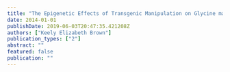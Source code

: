 ```yaml
---
title: "The Epigenetic Effects of Transgenic Manipulation on Glycine max"
date: 2014-01-01
publishDate: 2019-06-03T20:47:35.421208Z
authors: ["Keely Elizabeth Brown"]
publication_types: ["2"]
abstract: ""
featured: false
publication: ""
---
```


